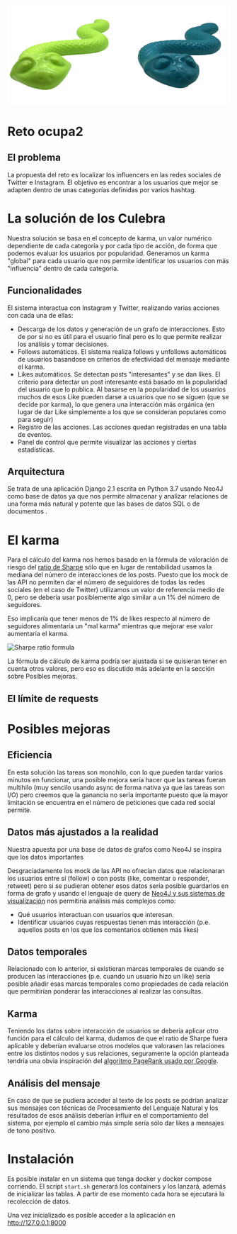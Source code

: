 ![alt text][logo]

[logo]: culebras.png "Los Culebra"

# Reto ocupa2

## El problema

La propuesta del reto es localizar los influencers en las redes sociales de Twitter e Instagram. El objetivo es encontrar a los usuarios que mejor se adapten dentro de unas categorías definidas por varios hashtag.

# La solución de los Culebra

Nuestra solución se basa en el concepto de karma, un valor numérico dependiente de cada categoría y por cada tipo de acción, de forma que podemos evaluar los usuarios por popularidad. Generamos un karma "global" para cada usuario que nos permite identificar los usuarios con más "influencia" dentro de cada categoría.

## Funcionalidades

El sistema interactua con Instagram y Twitter, realizando varias acciones con cada una de ellas:

- Descarga de los datos y generación de un grafo de interacciones. Esto de por si no es útil para el usuario final pero es lo que permite realizar los análisis y tomar decisiones.
- Follows automáticos. El sistema realiza follows y unfollows automáticos de usuarios basandose en criterios de efectividad del mensaje mediante el karma.
- Likes automáticos. Se detectan posts "interesantes" y se dan likes. El criterio para detectar un post interesante está basado en la popularidad del usuario que lo publica. Al basarse en la popularidad de los usuarios muchos de esos Like pueden darse a usuarios que no se siguen (que se decide por karma), lo que genera una interacción más orgánica (en lugar de dar Like simplemente a los que se consideran populares como para seguir)
- Registro de las acciones. Las acciones quedan registradas en una tabla de eventos.
- Panel de control que permite visualizar las acciones y ciertas estadísticas.

## Arquitectura

Se trata de una aplicación Django 2.1 escrita en Python 3.7 usando Neo4J como base de datos ya que nos permite almacenar y analizar relaciones de una forma más natural y potente que las bases de datos SQL o de documentos .

# El karma

Para el cálculo del karma nos hemos basado en la fórmula de valoración de riesgo del [ratio de Sharpe](https://web.stanford.edu/~wfsharpe/art/sr/sr.htm) sólo que en lugar de rentabilidad usamos la mediana del número de interacciones de los posts. Puesto que los mock de las API no permiten dar el número de seguidores de todas las redes sociales (en el caso de Twitter) utilizamos un valor de referencia medio de 0, pero se debería usar posiblemente algo similar a un 1% del número de seguidores.

Eso implicaría que tener menos de 1% de likes respecto al número de seguidores alimentaría un "mal karma" mientras que mejorar ese valor aumentaría el karma.

![Sharpe ratio formula][sharpe]

[sharpe]: https://wikimedia.org/api/rest_v1/media/math/render/svg/f5f2465eebaadbf656a6dfc8ea1002f68a5c5739 "formula de sharpe"

La fórmula de cálculo de karma podría ser ajustada si se quisieran tener en cuenta otros valores, pero eso es discutido más adelante en la sección sobre Posibles mejoras.

## El límite de requests

# Posibles mejoras

## Eficiencia

En esta solución las tareas son monohilo, con lo que pueden tardar varios minutos en funcionar, una posible mejora sería hacer que las tareas fueran multihilo (muy sencilo usando async de forma nativa ya que las tareas son I/O) pero creemos que la ganancia no sería importante puesto que la mayor limitación se encuentra en el número de peticiones que cada red social permite.

## Datos más ajustados a la realidad

Nuestra apuesta por una base de datos de grafos como Neo4J se inspira que los datos importantes 

Desgraciadamente los mock de las API no ofrecían datos que relacionaran los usuarios entre sí (follow) o con posts (like,  comentar o responder, retweet) pero si se pudieran obtener esos datos sería posible guardarlos en forma de grafo y usando el lenguaje de query de [Neo4J y sus sistemas de visualización](https://neo4j.com/developer/cypher-query-language/) nos permitiría análisis más complejos como:

- Qué usuarios interactuan con usuarios que interesan.
- Identificar usuarios cuyas respuestas tienen más interacción (p.e. aquellos posts en los que los comentarios obtienen más likes)

## Datos temporales

Relacionado con lo anterior, si existieran marcas temporales de cuando se producen las interacciones (p.e. cuando un usuario hizo un like) sería posible añadir esas marcas temporales como propiedades de cada relación que permitirían ponderar las interacciones al realizar las consultas.

## Karma

Teniendo los datos sobre interacción de usuarios se debería aplicar otro función para el cálculo del karma, dudamos de que el ratio de Sharpe fuera aplicable y deberían evaluarse otros modelos que valorasen las relaciones entre los distintos nodos y sus relaciones, seguramente la opción planteada tendría una obvia inspiración del [algoritmo PageRank usado por Google](https://www.youtube.com/watch?v=b3fwA3EWCd8).

## Análisis del mensaje

En caso de que se pudiera acceder al texto de los posts se podrían analizar sus mensajes con técnicas de Procesamiento del Lenguaje Natural y los resultados de esos análisis deberían influir en el comportamiento del sistema, por ejemplo el cambio más simple sería sólo dar likes a mensajes de tono positivo.

# Instalación

Es posible instalar en un sistema que tenga docker y docker compose corriendo. El script `start.sh` generará los containers y los lanzará, además de inicializar las tablas. A partir de ese momento cada hora se ejecutará la recolección de datos.

Una vez inicializado es posible acceder a la aplicación en http://127.0.0.1:8000